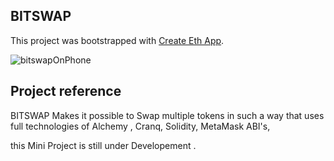 ## BITSWAP

This project was bootstrapped with [Create Eth App](https://github.com/paulrberg/create-eth-app).

<img src="https://cdn.discordapp.com/attachments/961369644130766853/1027503159859490887/iphone6bitswap.png" alt="bitswapOnPhone">

## Project reference

BITSWAP Makes it possible to Swap multiple tokens in such a way that uses full technologies of Alchemy , Cranq, Solidity, MetaMask ABI's,

this Mini Project is still under Developement .
